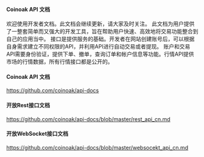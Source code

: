#### Coinoak API 文档

欢迎使用开发者文档。此文档会继续更新，请大家及时关注。
此文档为用户提供了一整套简单而又强大的开发工具，旨在帮助用户快速、高效地将交易功能整合到自己的应用当中。
接口是提供服务的基础。开发者在网站创建账号后，可以根据自身需求建立不同权限的API，并利用API进行自动交易或者提现。
账户和交易API需要身份验证，提供下单、撤单，查询订单和帐户信息等功能。行情API提供市场的行情数据，所有行情接口都是公开的。

#### Coinoak API 文档

<https://github.com/coinoak/api-docs>


#### 开放Rest接口文档
<https://github.com/coinoak/api-docs/blob/master/rest_api_cn.md>


#### 开放WebSocket接口文档
<https://github.com/coinoak/api-docs/blob/master/websocekt_api_cn.md>
